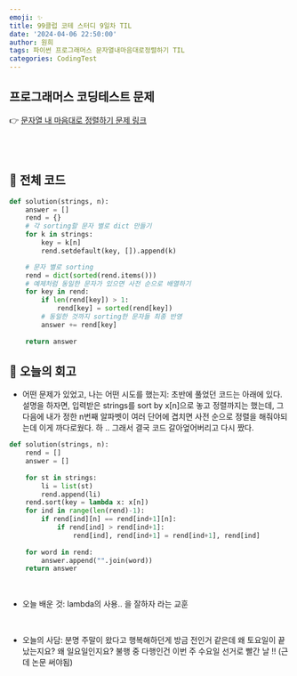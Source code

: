 ```yaml
---
emoji: ✨
title: 99클럽 코테 스터디 9일차 TIL
date: '2024-04-06 22:50:00'
author: 원희
tags: 파이썬 프로그래머스 문자열내마음대로정렬하기 TIL
categories: CodingTest
---
```



## 프로그래머스 코딩테스트 문제
👉 [문자열 내 마음대로 정렬하기 문제 링크](https://school.programmers.co.kr/learn/courses/30/lessons/12915)


<br>
<br>

## 🌱 전체 코드
```py
def solution(strings, n):
    answer = []
    rend = {}
    # 각 sorting할 문자 별로 dict 만들기
    for k in strings:
        key = k[n]
        rend.setdefault(key, []).append(k)

    # 문자 별로 sorting
    rend = dict(sorted(rend.items()))
    # 예제처럼 동일한 문자가 있으면 사전 순으로 배열하기
    for key in rend:
        if len(rend[key]) > 1:
            rend[key] = sorted(rend[key])
        # 동일한 것까지 sorting한 문자들 최종 반영
        answer += rend[key]
    
    return answer
```

## 💬 오늘의 회고

- 어떤 문제가 있었고, 나는 어떤 시도를 했는지:
초반에 풀었던 코드는 아래에 있다. 설명을 하자면, 입력받은 strings를 sort by x[n]으로 놓고 정렬까지는 했는데, 그 다음에 내가 정한 n번째 알파벳이 여러 단어에 겹치면 사전 순으로 정렬을 해줘야되는데 이게 까다로웠다. 하 .. 그래서 결국 코드 갈아엎어버리고 다시 짰다. 

```py
def solution(strings, n):
    rend = []
    answer = []
    
    for st in strings:
        li = list(st)
        rend.append(li)
    rend.sort(key = lambda x: x[n])
    for ind in range(len(rend)-1):
        if rend[ind][n] == rend[ind+1][n]:
            if rend[ind] > rend[ind+1]:
                rend[ind], rend[ind+1] = rend[ind+1], rend[ind]
                
    for word in rend:
        answer.append("".join(word))
    return answer
```

<br>

- 오늘 배운 것: lambda의 사용.. 을 잘하자 라는 교훈


<br>

- 오늘의 사담:
분명 주말이 왔다고 행복해하던게 방금 전인거 같은데 왜 토요일이 끝났는지요? 왜 일요일인지요? 불행 중 다행인건 이번 주 수요일 선거로 빨간 날 !! (근데 논문 써야됨) 



<br>
<br>









```toc

```
